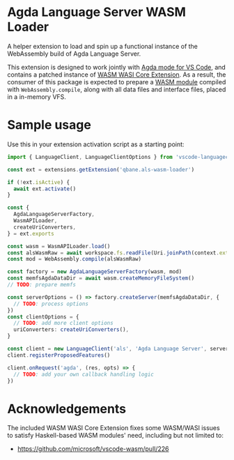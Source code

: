 # Agda Language Server WASM Loader

A helper extension to load and spin up a functional instance of the WebAssembly build of Agda Language Server.

This extension is designed to work jointly with [Agda mode for VS Code](https://marketplace.visualstudio.com/items?itemName=banacorn.agda-mode), and contains a patched instance of [WASM WASI Core Extension](https://marketplace.visualstudio.com/items?itemName=ms-vscode.wasm-wasi-core). As a result, the consumer of this package is expected to prepare a [WASM module](https://github.com/agda/agda-language-server) compiled with `WebAssembly.compile`, along with all data files and interface files, placed in a in-memory VFS.

# Sample usage

Use this in your extension activation script as a starting point:

```ts
import { LanguageClient, LanguageClientOptions } from 'vscode-languageclient'

const ext = extensions.getExtension('qbane.als-wasm-loader')

if (!ext.isActive) {
  await ext.activate()
}

const {
  AgdaLanguageServerFactory,
  WasmAPILoader,
  createUriConverters,
} = ext.exports

const wasm = WasmAPILoader.load()
const alsWasmRaw = await workspace.fs.readFile(Uri.joinPath(context.extensionUri, 'path/to/als.wasm'))
const mod = WebAssembly.compile(alsWasmRaw)

const factory = new AgdaLanguageServerFactory(wasm, mod)
const memfsAgdaDataDir = await wasm.createMemoryFileSystem()
// TODO: prepare memfs

const serverOptions = () => factory.createServer(memfsAgdaDataDir, {
  // TODO: process options
})
const clientOptions = {
  // TODO: add more client options
  uriConverters: createUriConverters(),
}

const client = new LanguageClient('als', 'Agda Language Server', serverOptions, clientOptions)
client.registerProposedFeatures()

client.onRequest('agda', (res, opts) => {
  // TODO: add your own callback handling logic
})
```

# Acknowledgements

The included WASM WASI Core Extension fixes some WASM/WASI issues to satisfy Haskell-based WASM modules' need, including but not limited to:

* https://github.com/microsoft/vscode-wasm/pull/226
